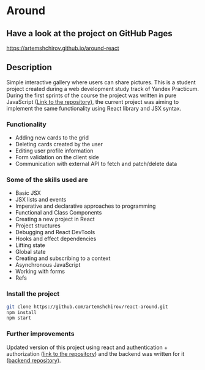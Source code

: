 # Around

## Have a look at the project on GitHub Pages

<https://artemshchirov.github.io/around-react>

## Description

Simple interactive gallery where users can share pictures. This is a student project created during a web development study track of Yandex Practicum. During the first sprints of the course the project was written in pure JavaScript ([Link to the repository](https://github.com/artemshchirov/around)), the current project was aiming to implement the same functionality using React library and JSX syntax.

### Functionality

- Adding new cards to the grid
- Deleting cards created by the user
- Editing user profile information
- Form validation on the client side
- Communication with external API to fetch and patch/delete data

### Some of the skills used are

- Basic JSX
- JSX lists and events
- Imperative and declarative approaches to programming
- Functional and Class Components
- Creating a new project in React
- Project structures
- Debugging and React DevTools
- Hooks and effect dependencies
- Lifting state
- Global state
- Creating and subscribing to a context
- Asynchronous JavaScript
- Working with forms
- Refs

### Install the project

```bash
git clone https://github.com/artemshchirov/react-around.git
npm install
npm start
```

### Further improvements

Updated version of this project using react and authentication + authorization ([link to the repository](https://github.com/artemshchirov/react-around-auth)) and the backend was written for it ([backend repository](https://github.com/artemshchirov/express-around)).

